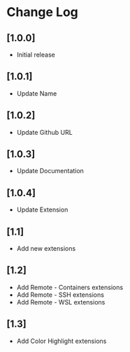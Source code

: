 # Change Log

## [1.0.0]

- Initial release

## [1.0.1]

- Update Name

## [1.0.2]

- Update Github URL
## [1.0.3]

- Update Documentation

## [1.0.4]

- Update Extension

## [1.1]
- Add new extensions
## [1.2]
- Add Remote - Containers extensions
- Add Remote - SSH extensions
- Add Remote - WSL extensions
## [1.3]
- Add Color Highlight extensions
